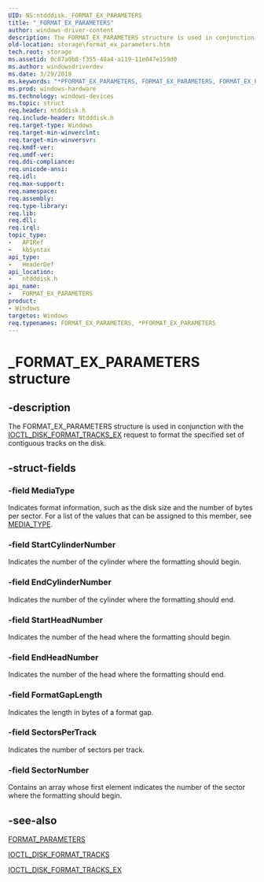 ```yaml
---
UID: NS:ntdddisk._FORMAT_EX_PARAMETERS
title: "_FORMAT_EX_PARAMETERS"
author: windows-driver-content
description: The FORMAT_EX_PARAMETERS structure is used in conjunction with the IOCTL_DISK_FORMAT_TRACKS_EX request to format the specified set of contiguous tracks on the disk.
old-location: storage\format_ex_parameters.htm
tech.root: storage
ms.assetid: 0c87a0b8-f355-48a4-a119-11e047e159d0
ms.author: windowsdriverdev
ms.date: 3/29/2018
ms.keywords: "*PFORMAT_EX_PARAMETERS, FORMAT_EX_PARAMETERS, FORMAT_EX_PARAMETERS structure [Storage Devices], PFORMAT_EX_PARAMETERS, PFORMAT_EX_PARAMETERS structure pointer [Storage Devices], _FORMAT_EX_PARAMETERS, ntdddisk/FORMAT_EX_PARAMETERS, ntdddisk/PFORMAT_EX_PARAMETERS, storage.format_ex_parameters, structs-disk_753384dd-08cd-40ee-90dc-61a82e5e0d14.xml"
ms.prod: windows-hardware
ms.technology: windows-devices
ms.topic: struct
req.header: ntdddisk.h
req.include-header: Ntdddisk.h
req.target-type: Windows
req.target-min-winverclnt: 
req.target-min-winversvr: 
req.kmdf-ver: 
req.umdf-ver: 
req.ddi-compliance: 
req.unicode-ansi: 
req.idl: 
req.max-support: 
req.namespace: 
req.assembly: 
req.type-library: 
req.lib: 
req.dll: 
req.irql: 
topic_type:
-	APIRef
-	kbSyntax
api_type:
-	HeaderDef
api_location:
-	ntdddisk.h
api_name:
-	FORMAT_EX_PARAMETERS
product:
- Windows
targetos: Windows
req.typenames: FORMAT_EX_PARAMETERS, *PFORMAT_EX_PARAMETERS
---
```


# _FORMAT_EX_PARAMETERS structure


## -description


The FORMAT_EX_PARAMETERS structure is used in conjunction with the <a href="https://msdn.microsoft.com/library/windows/hardware/ff559448">IOCTL_DISK_FORMAT_TRACKS_EX</a> request to format the specified set of contiguous tracks on the disk. 


## -struct-fields




### -field MediaType

Indicates format information, such as the disk size and the number of bytes per sector. For a list of the values that can be assigned to this member, see <a href="https://msdn.microsoft.com/library/windows/hardware/ff562216">MEDIA_TYPE</a>. 


### -field StartCylinderNumber

Indicates the number of the cylinder where the formatting should begin. 


### -field EndCylinderNumber

Indicates the number of the cylinder where the formatting should end. 


### -field StartHeadNumber

Indicates the number of the head where the formatting should begin. 


### -field EndHeadNumber

Indicates the number of the head where the formatting should end. 


### -field FormatGapLength

Indicates the length in bytes of a format gap. 


### -field SectorsPerTrack

Indicates the number of sectors per track. 


### -field SectorNumber

Contains an array whose first element indicates the number of the sector where the formatting should begin. 


## -see-also




<a href="https://msdn.microsoft.com/library/windows/hardware/ff553878">FORMAT_PARAMETERS</a>



<a href="https://msdn.microsoft.com/library/windows/hardware/ff559447">IOCTL_DISK_FORMAT_TRACKS</a>



<a href="https://msdn.microsoft.com/library/windows/hardware/ff559448">IOCTL_DISK_FORMAT_TRACKS_EX</a>
 

 

